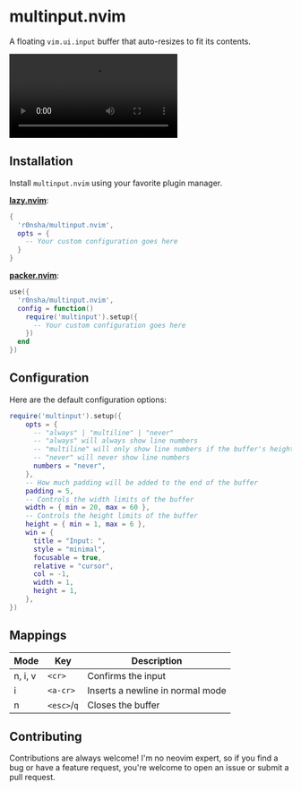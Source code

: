 # multinput.nvim

A floating `vim.ui.input` buffer that auto-resizes to fit its contents.

![Demo](https://github.com/r0nsha/multinput.nvim/assets/multinput_demo.mp4)

## Installation

Install `multinput.nvim` using your favorite plugin manager.

**[lazy.nvim](https://github.com/folke/lazy.nvim)**:

```lua
{
  'r0nsha/multinput.nvim',
  opts = {
    -- Your custom configuration goes here
  }
}
```

**[packer.nvim](https://github.com/wbthomason/packer.nvim)**:

```lua
use({
  'r0nsha/multinput.nvim',
  config = function()
    require('multinput').setup({
      -- Your custom configuration goes here
    })
  end
})
```

## Configuration

Here are the default configuration options:

```lua
require('multinput').setup({
    opts = {
      -- "always" | "multiline" | "never"
      -- "always" will always show line numbers
      -- "multiline" will only show line numbers if the buffer's height is > 1
      -- "never" will never show line numbers
      numbers = "never",
    },
    -- How much padding will be added to the end of the buffer
    padding = 5,
    -- Controls the width limits of the buffer
    width = { min = 20, max = 60 },
    -- Controls the height limits of the buffer
    height = { min = 1, max = 6 },
    win = {
      title = "Input: ",
      style = "minimal",
      focusable = true,
      relative = "cursor",
      col = -1,
      width = 1,
      height = 1,
    },
})
```

## Mappings

| Mode    | Key         | Description                      |
| ------- | ----------- | -------------------------------- |
| n, i, v | `<cr>`      | Confirms the input               |
| i       | `<a-cr>`    | Inserts a newline in normal mode |
| n       | `<esc>`/`q` | Closes the buffer                |

## Contributing

Contributions are always welcome! I'm no neovim expert, so if you find a bug or have a feature request, you're welcome to open an issue or submit a pull request.
